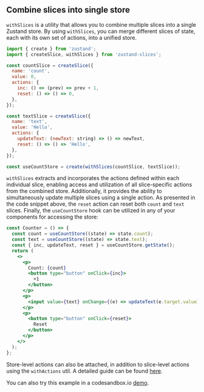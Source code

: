 ## Combine slices into single store

`withSlices` is a utility that allows you to combine multiple slices into a single Zustand store. By using `withSlices`, you can merge different slices of state, each with its own set of actions, into a unified store.

```jsx
import { create } from 'zustand';
import { createSlice, withSlices } from 'zustand-slices';

const countSlice = createSlice({
  name: 'count',
  value: 0,
  actions: {
    inc: () => (prev) => prev + 1,
    reset: () => () => 0,
  },
});

const textSlice = createSlice({
  name: 'text',
  value: 'Hello',
  actions: {
    updateText: (newText: string) => () => newText,
    reset: () => () => 'Hello',
  },
});

const useCountStore = create(withSlices(countSlice, textSlice));
```

`withSlices` extracts and incorporates the actions defined within each individual slice, enabling access and utilization of all slice-specific actions from the combined store. Additionally, it provides the ability to simultaneously update multiple slices using a single action. As presented in the code snippet above, the `reset` action can reset both `count` and `text` slices. Finally, the `useCountStore` hook can be utilized in any of your components for accessing the store:

```jsx
const Counter = () => {
  const count = useCountStore((state) => state.count);
  const text = useCountStore((state) => state.text);
  const { inc, updateText, reset } = useCountStore.getState();
  return (
    <>
      <p>
        Count: {count}
        <button type="button" onClick={inc}>
          +1
        </button>
      </p>
      <p>
        <input value={text} onChange={(e) => updateText(e.target.value)} />
      </p>
      <p>
        <button type="button" onClick={reset}>
          Reset
        </button>
      </p>
    </>
  );
};
```

Store-level actions can also be attached, in addition to slice-level actions using the `withActions` util. A detailed guide can be found [here](../guides/03_attaching-store-level-actions.md).

You can also try this example in a codesandbox.io [demo](https://codesandbox.io/s/github/zustandjs/zustand-slices/tree/main/examples/01_counter).
